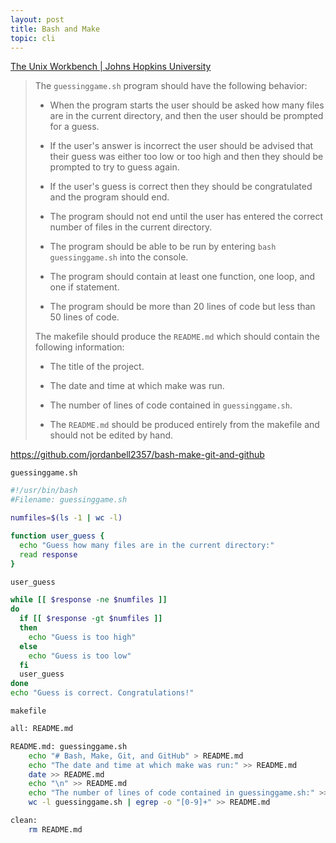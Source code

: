 ```yaml
---
layout: post
title: Bash and Make
topic: cli
---
```


[The Unix Workbench \| Johns Hopkins University](https://www.coursera.org/learn/unix)

> The `guessinggame.sh` program should have the following behavior:
>
> - When the program starts the user should be asked how many files are in the current directory, and then the user should be prompted for a guess.
>
> - If the user's answer is incorrect the user should be advised that their guess was either too low or too high and then they should be prompted to try to guess again.
>
> - If the user's guess is correct then they should be congratulated and the program should end.
>
> - The program should not end until the user has entered the correct number of files in the current directory.
>
> - The program should be able to be run by entering `bash guessinggame.sh` into the console.
>
> - The program should contain at least one function, one loop, and one if statement.
>
> - The program should be more than 20 lines of code but less than 50 lines of code.
>
> The makefile should produce the `README.md` which should contain the following information:
>
> - The title of the project.
>
> - The date and time at which make was run.
>
> - The number of lines of code contained in `guessinggame.sh`.
>
> - The `README.md` should be produced entirely from the makefile and should not be edited by hand.

<https://github.com/jordanbell2357/bash-make-git-and-github>

`guessinggame.sh`

```bash
#!/usr/bin/bash
#Filename: guessinggame.sh

numfiles=$(ls -1 | wc -l)

function user_guess {
  echo "Guess how many files are in the current directory:"
  read response
}

user_guess

while [[ $response -ne $numfiles ]]
do
  if [[ $response -gt $numfiles ]]
  then
    echo "Guess is too high"
  else
    echo "Guess is too low"
  fi
  user_guess
done
echo "Guess is correct. Congratulations!"
```

`makefile`

```bash
all: README.md

README.md: guessinggame.sh
	echo "# Bash, Make, Git, and GitHub" > README.md
	echo "The date and time at which make was run:" >> README.md
	date >> README.md
	echo "\n" >> README.md
	echo "The number of lines of code contained in guessinggame.sh:" >> README.md
	wc -l guessinggame.sh | egrep -o "[0-9]+" >> README.md

clean:
	rm README.md
```